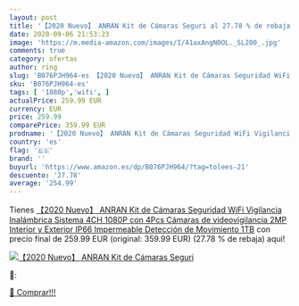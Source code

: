 ```yaml
---
layout: post
title: '【2020 Nuevo】 ANRAN Kit de Cámaras Seguri al 27.78 % de rebaja'
date: 2020-09-06 21:53:23
image: 'https://m.media-amazon.com/images/I/41axAngN0OL._SL200_.jpg'
comments: true
category: ofertas
author: ring
slug: 'B076PJH964-es 【2020 Nuevo】 ANRAN Kit de Cámaras Seguridad WiFi...'
sku: 'B076PJH964-es'
tags: [ '1080p','wifi', ]
actualPrice: 259.99 EUR
currency: EUR
price: 259.99
comparePrice: 359.99 EUR
prodname: '【2020 Nuevo】 ANRAN Kit de Cámaras Seguridad WiFi Vigilancia Inalámbrica Sistema 4CH 1080P con 4Pcs Cámaras de videovigilancia 2MP  Interior y Exterior IP66 Impermeable Detección de Movimiento 1TB'
country: 'es'
flag: '🇪🇸'
brand: ''
buyurl: 'https://www.amazon.es/dp/B076PJH964/?tag=tolees-21'
descuento: '27.78'
average: '254.99'
---
```


Tienes [【2020 Nuevo】 ANRAN Kit de Cámaras Seguridad WiFi Vigilancia Inalámbrica Sistema 4CH 1080P con 4Pcs Cámaras de videovigilancia 2MP  Interior y Exterior IP66 Impermeable Detección de Movimiento 1TB](https://www.amazon.es/dp/B076PJH964/?tag=tolees-21) con precio final de  259.99 EUR (original: 359.99 EUR) (27.78 %  de rebaja) aqui!

[![【2020 Nuevo】 ANRAN Kit de Cámaras Seguri](https://m.media-amazon.com/images/I/41axAngN0OL._SL200_.jpg)](https://www.amazon.es/dp/B076PJH964/?tag=tolees-21)

🔎:


[🛒 Comprar!!!](https://www.amazon.es/dp/B076PJH964/?tag=tolees-21)
